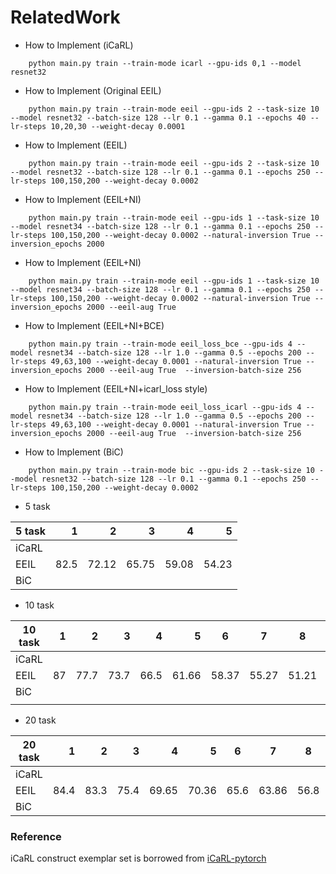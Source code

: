 # RelatedWork

- How to Implement (iCaRL)
```
    python main.py train --train-mode icarl --gpu-ids 0,1 --model resnet32
```

- How to Implement (Original EEIL)
```
    python main.py train --train-mode eeil --gpu-ids 2 --task-size 10 --model resnet32 --batch-size 128 --lr 0.1 --gamma 0.1 --epochs 40 --lr-steps 10,20,30 --weight-decay 0.0001
```

- How to Implement (EEIL)
```
    python main.py train --train-mode eeil --gpu-ids 2 --task-size 10 --model resnet32 --batch-size 128 --lr 0.1 --gamma 0.1 --epochs 250 --lr-steps 100,150,200 --weight-decay 0.0002
```

- How to Implement (EEIL+NI)
```
    python main.py train --train-mode eeil --gpu-ids 1 --task-size 10 --model resnet34 --batch-size 128 --lr 0.1 --gamma 0.1 --epochs 250 --lr-steps 100,150,200 --weight-decay 0.0002 --natural-inversion True --inversion_epochs 2000
``` 
- How to Implement (EEIL+NI)
```
    python main.py train --train-mode eeil --gpu-ids 1 --task-size 10 --model resnet34 --batch-size 128 --lr 0.1 --gamma 0.1 --epochs 250 --lr-steps 100,150,200 --weight-decay 0.0002 --natural-inversion True --inversion_epochs 2000 --eeil-aug True
``` 
- How to Implement (EEIL+NI+BCE)
```
    python main.py train --train-mode eeil_loss_bce --gpu-ids 4 --model resnet34 --batch-size 128 --lr 1.0 --gamma 0.5 --epochs 200 --lr-steps 49,63,100 --weight-decay 0.0001 --natural-inversion True --inversion_epochs 2000 --eeil-aug True  --inversion-batch-size 256
``` 

- How to Implement (EEIL+NI+icarl_loss style)
```
    python main.py train --train-mode eeil_loss_icarl --gpu-ids 4 --model resnet34 --batch-size 128 --lr 1.0 --gamma 0.5 --epochs 200 --lr-steps 49,63,100 --weight-decay 0.0001 --natural-inversion True --inversion_epochs 2000 --eeil-aug True  --inversion-batch-size 256
``` 

- How to Implement (BiC)
```
    python main.py train --train-mode bic --gpu-ids 2 --task-size 10 --model resnet32 --batch-size 128 --lr 0.1 --gamma 0.1 --epochs 250 --lr-steps 100,150,200 --weight-decay 0.0002
```

- 5 task

| 5 task |    1 |     2 |     3 |     4 |     5 |
|--------|-----:|------:|------:|------:|------:|
| iCaRL  |      |       |       |       |       |
| EEIL   | 82.5 | 72.12 | 65.75 | 59.08 | 54.23 |
| BiC    |      |       |       |       |       |

- 10 task

| 10 task |  1 |    2 |    3 |    4 |     5 | 6     | 7     | 8     | 9     | 10    |
|---------|---:|-----:|-----:|-----:|------:|-------|-------|-------|-------|-------|
| iCaRL   |    |      |      |      |       |       |       |       |       |       |
| EEIL    | 87 | 77.7 | 73.7 | 66.5 | 61.66 | 58.37 | 55.27 | 51.21 | 48.59 | 45.47 |
| BiC     |    |      |      |      |       |       |       |       |       |       |
|         |    |      |      |      |       |       |       |       |       |       |

- 20 task

| 20 task |    1 |    2 |    3 |     4 |     5 | 6    | 7     | 8    | 9     | 10   | 11    | 12    | 13    | 14    | 15    | 16    | 17    | 18    | 19    | 20    |
|---------|-----:|-----:|-----:|------:|------:|------|-------|------|-------|------|-------|-------|-------|-------|-------|-------|-------|-------|-------|-------|
| iCaRL   |      |      |      |       |       |      |       |      |       |      |       |       |       |       |       |       |       |       |       |       |
| EEIL    | 84.4 | 83.3 | 75.4 | 69.65 | 70.36 | 65.6 | 63.86 | 56.8 | 54.29 | 52.3 | 50.42 | 48.32 | 47.95 | 45.39 | 43.12 | 42.81 | 40.58 | 40.46 | 39.65 | 36.12 |
| BiC     |      |      |      |       |       |      |       |      |       |      |       |       |       |       |       |       |       |       |       |       |



### Reference
iCaRL construct exemplar set is borrowed from [iCaRL-pytorch](https://github.com/DRSAD/iCaRL/blob/master/iCaRL.py)

